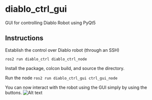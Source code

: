 # diablo_ctrl_gui
 GUI for controlling Diablo Robot using PyQt5

 ## Instructions
Establish the control over Diablo robot (through an SSH)

`ros2 run diablo_ctrl diablo_ctrl_node`

Install the package, colcon build, and source the directory.

Run the node 
`ros2 run diablo_ctrl_gui ctrl_gui_node`

You can now interact with the robot using the GUI simply by using the buttons.
![Alt text](https://drive.google.com/file/d/1Al7_SIIm64TLpHbCXSZ78vbb5uz0A5B3/view?usp=drive_link)



 
